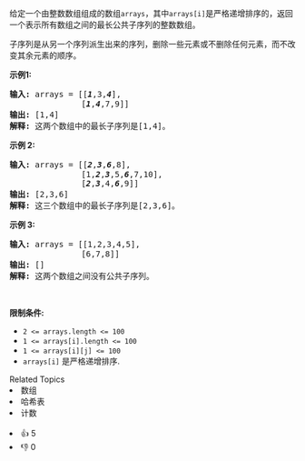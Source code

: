 <p>给定一个由整数数组组成的数组<code>arrays</code>，其中<code>arrays[i]</code>是严格递增排序的，返回一个表示所有数组之间的最长公共子序列的整数数组。</p>

<p>子序列是从另一个序列派生出来的序列，删除一些元素或不删除任何元素，而不改变其余元素的顺序。</p>

<p><strong>示例1:</strong></p>

<pre>
<strong>输入:</strong> arrays = [[<strong><em>1</em></strong>,3,<strong><em>4</em></strong>],
&nbsp;              [<strong><em>1</em></strong>,<strong><em>4</em></strong>,7,9]]
<strong>输出:</strong> [1,4]
<strong>解释:</strong>&nbsp;这两个数组中的最长子序列是[1,4]。
</pre>

<p><strong>示例 2:</strong></p>

<pre>
<strong>输入:</strong> arrays = [[<strong><em>2</em></strong>,<strong><em>3</em></strong>,<strong><em>6</em></strong>,8],
&nbsp;              [1,<strong><em>2</em></strong>,<strong><em>3</em></strong>,5,<strong><em>6</em></strong>,7,10],
&nbsp;              [<strong><em>2</em></strong>,<strong><em>3</em></strong>,4,<em><strong>6</strong></em>,9]]
<strong>输出:</strong> [2,3,6]
<strong>解释:</strong>&nbsp;这三个数组中的最长子序列是[2,3,6]。
</pre>

<p><strong>示例 3:</strong></p>

<pre>
<strong>输入:</strong> arrays = [[1,2,3,4,5],
&nbsp;              [6,7,8]]
<strong>输出:</strong> []
<strong>解释:</strong>&nbsp;这两个数组之间没有公共子序列。
</pre>

<p>&nbsp;</p>

<p><strong>限制条件:</strong></p>

<ul> 
 <li><code>2 &lt;= arrays.length &lt;= 100</code></li> 
 <li><code>1 &lt;= arrays[i].length &lt;= 100</code></li> 
 <li><code>1 &lt;= arrays[i][j] &lt;= 100</code></li> 
 <li><code>arrays[i]</code> 是严格递增排序.</li> 
</ul>

<div><div>Related Topics</div><div><li>数组</li><li>哈希表</li><li>计数</li></div></div><br><div><li>👍 5</li><li>👎 0</li></div>